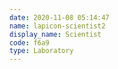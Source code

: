 ```yaml
---
date: 2020-11-08 05:14:47
name: lapicon-scientist2
display_name: Scientist
code: f6a9
type: Laboratory
---
```

